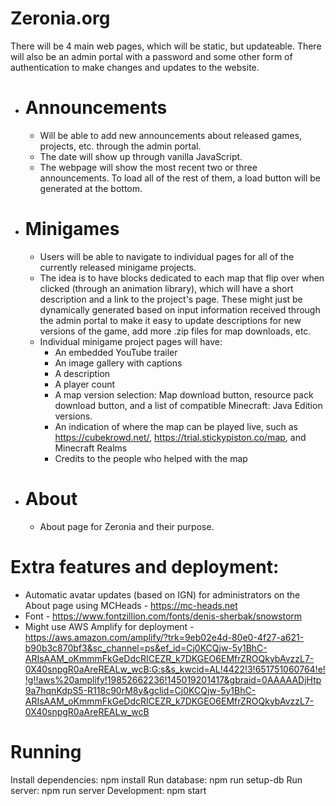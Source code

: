 # Zeronia.org

There will be 4 main web pages, which will be static, but updateable. There will also be an admin portal with a password and some other form of authentication to make changes and updates to the website.

- # Announcements
  * Will be able to add new announcements about released games, projects, etc. through the admin portal.
  * The date will show up through vanilla JavaScript.
  * The webpage will show the most recent two or three announcements. To load all of the rest of them, a load button will be generated at the bottom.

- # Minigames
  * Users will be able to navigate to individual pages for all of the currently released minigame projects.
  - The idea is to have blocks dedicated to each map that flip over when clicked (through an animation library), which will have a short description and a link to the project's page. These might just be dynamically generated based on input information received through the admin portal to make it easy to update descriptions for new versions of the game, add more .zip files for map downloads, etc.
  - Individual minigame project pages will have:
    - An embedded YouTube trailer
    - An image gallery with captions
    - A description
    - A player count
    - A map version selection: Map download button, resource pack download button, and a list of compatible Minecraft: Java Edition versions.
    - An indication of where the map can be played live, such as https://cubekrowd.net/, https://trial.stickypiston.co/map, and Minecraft Realms
    - Credits to the people who helped with the map

- # About
  * About page for Zeronia and their purpose.
 
# Extra features and deployment:
- Automatic avatar updates (based on IGN) for administrators on the About page using MCHeads - https://mc-heads.net
- Font - https://www.fontzillion.com/fonts/denis-sherbak/snowstorm
- Might use AWS Amplify for deployment - https://aws.amazon.com/amplify/?trk=9eb02e4d-80e0-4f27-a621-b90b3c870bf3&sc_channel=ps&ef_id=Cj0KCQjw-5y1BhC-ARIsAAM_oKmmmFkGeDdcRICEZR_k7DKGEO6EMfrZROQkybAvzzL7-0X40snpgR0aAreREALw_wcB:G:s&s_kwcid=AL!4422!3!651751060764!e!!g!!aws%20amplify!19852662236!145019201417&gbraid=0AAAAADjHtp9a7hqnKdpS5-R118c90rM8y&gclid=Cj0KCQjw-5y1BhC-ARIsAAM_oKmmmFkGeDdcRICEZR_k7DKGEO6EMfrZROQkybAvzzL7-0X40snpgR0aAreREALw_wcB

# Running
Install dependencies: npm install
Run database: npm run setup-db
Run server: npm run server
Development: npm start